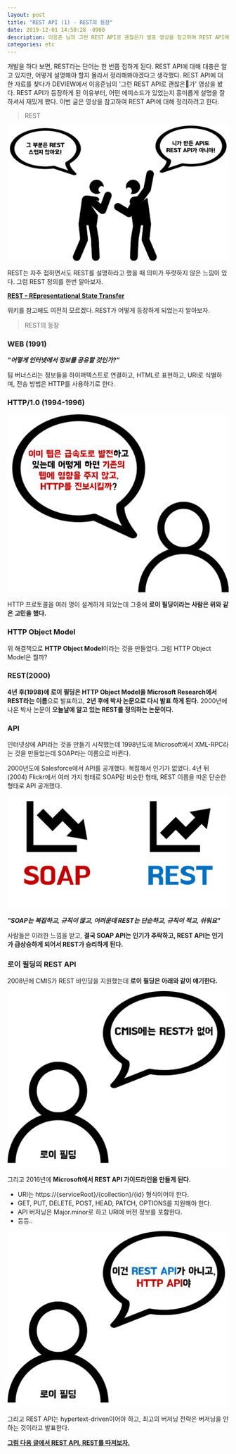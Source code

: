 ```yaml
---
layout: post
title: "REST API (1) - REST의 등장"
date: 2019-12-01 14:50:28 -0900
description: 이응준 님의 그런 REST API로 괜찮은가 발표 영상을 참고하여 REST API에 대해 정리하였습니다.
categories: etc
---
```


개발을 하다 보면, REST라는 단어는 한 번쯤 접하게 된다. REST API에 대해 대충은 알고 있지만, 어떻게 설명해야 할지 몰라서 정리해봐야겠다고 생각했다. REST API에 대한 자료를 찾다가 DEVIEW에서 이응준님의 '그런 REST API로 괜찮은가' 영상을 봤다. REST API가 등장하게 된 이유부터, 어떤 에피소드가 있었는지 흥미롭게 설명을 잘하셔서 재밌게 봤다. 이번 글은 영상을 참고하여 REST API에 대해 정리하려고 한다.

<blockquote>REST</blockquote>

![rest-api-1](/assets/img/rest-api/rest-api-1.png)

REST는 자주 접하면서도 REST를 설명하라고 했을 때 의미가 뚜렷하지 않은 느낌이 있다. 그럼 REST 정의를 한번 알아보자.

**[REST - REpresentational State Transfer](https://ko.wikipedia.org/wiki/REST)**

위키를 참고해도 여전히 모르겠다. REST가 어떻게 등장하게 되었는지 알아보자.

<blockquote>REST의 등장</blockquote>

### WEB (1991)

***"어떻게 인터넷에서 정보를 공유할 것인가?"***

팀 버너스리는 정보들을 하이퍼텍스트로 연결하고, HTML로 표현하고, URI로 식별하며, 전송 방법은 HTTP를 사용하기로 한다.

### HTTP/1.0 (1994-1996)

![rest-api-2](/assets/img/rest-api/rest-api-2.png)

HTTP 프로토콜을 여러 명이 설계하게 되었는데 그중에 **로이 필딩이라는 사람은 위와 같은 고민을 했다.**

### HTTP Object Model

위 해결책으로 **HTTP Object Model**이라는 것을 만들었다. 그럼 HTTP Object Model은 뭘까?

### REST(2000)

**4년 후(1998)에 로이 필딩은 HTTP Object Model을 Microsoft Research에서 REST라는 이름**으로 발표하고, **2년 후에 박사 논문으로 다시 발표 하게 된다.**
2000년에 나온 박사 논문이 **오늘날에 알고 있는 REST를 정의하는 논문이다.**

### API

인터넷상에 API라는 것을 만들기 시작했는데 1998년도에 Microsoft에서 XML-RPC라는 것을 만들었는데 SOAP라는 이름으로 바뀐다.

2000년도에 Salesforce에서 API를 공개했다. 복잡해서 인기가 없었다. 4년 뒤(2004) Flickr에서 여러 가지 형태로 SOAP랑 비슷한 형태, REST 이름을 따온 단순한 형태로 API 공개했다.

![rest-api-3](/assets/img/rest-api/rest-api-3.png)

***"SOAP는 복잡하고, 규칙이 많고, 어려운데 REST는 단순하고, 규칙이 적고, 쉬워요"***

사람들은 이러한 느낌을 받고, **결국 SOAP API는 인기가 추락하고, REST API는 인기가 급상승하게 되어서 REST가 승리하게 된다.**

### 로이 필딩의 REST API

2008년에 CMIS가 REST 바인딩을 지원했는데 **로이 필딩은 아래와 같이 얘기한다.**

![rest-api-4](/assets/img/rest-api/rest-api-4.png)

그리고 2016년에 **Microsoft에서 REST API 가이드라인을 만들게 된다.**

* URI는 https://{serviceRoot}/{collection}/{id} 형식이어야 한다.
* GET, PUT, DELETE, POST, HEAD, PATCH, OPTIONS를 지원해야 한다.
* API 버저닝은 Major.minor로 하고 URI에 버전 정보를 포함한다.
* 등등..

![rest-api-5](/assets/img/rest-api/rest-api-5.png)

그리고 REST API는 hypertext-driven이어야 하고, 최고의 버저닝 전략은 버저닝을 안 하는 것이라고 발표한다.

**[그럼 다음 글에서 REST API, REST를 따져보자.](https://hyojaekim.github.io/blog/rest-api-2/)**
